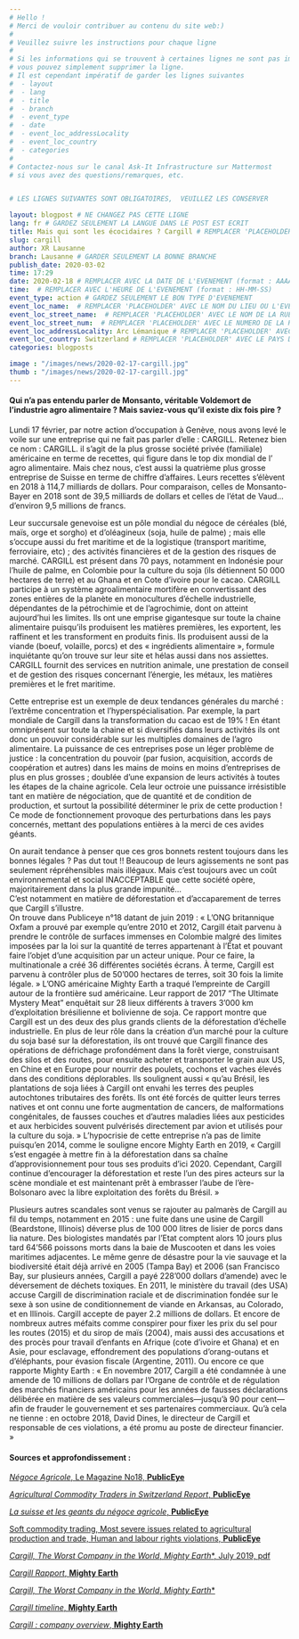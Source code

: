 ```yaml
---
# Hello !
# Merci de vouloir contribuer au contenu du site web:)
#
# Veuillez suivre les instructions pour chaque ligne
#
# Si les informations qui se trouvent à certaines lignes ne sont pas importantes
# vous pouvez simplement supprimer la ligne.
# Il est cependant impératif de garder les lignes suivantes
#  - layout
#  - lang
#  - title
#  - branch
#  - event_type
#  - date
#  - event_loc_addressLocality
#  - event_loc_country
#  - categories
#
# Contactez-nous sur le canal Ask-It Infrastructure sur Mattermost
# si vous avez des questions/remarques, etc.


# LES LIGNES SUIVANTES SONT OBLIGATOIRES,  VEUILLEZ LES CONSERVER

layout: blogpost # NE CHANGEZ PAS CETTE LIGNE
lang: fr # GARDEZ SEULEMENT LA LANGUE DANS LE POST EST ECRIT
title: Mais qui sont les écocidaires ? Cargill # REMPLACER 'PLACEHOLDER' AVEC LE TITRE DE VOTRE POST
slug: cargill
author: XR Lausanne
branch: Lausanne # GARDER SEULEMENT LA BONNE BRANCHE
publish_date: 2020-03-02
time: 17:29
date: 2020-02-18 # REMPLACER AVEC LA DATE DE L'EVENEMENT (format : AAAA-MM-JJ)
time:  # REMPLACER AVEC L'HEURE DE L'EVENEMENT (format : HH-MM-SS)
event_type: action # GARDEZ SEULEMENT LE BON TYPE D'EVENEMENT
event_loc_name:  # REMPLACER 'PLACEHOLDER' AVEC LE NOM DU LIEU OU L'EVENEMENT A LIEU
event_loc_street_name:  # REMPLACER 'PLACEHOLDER' AVEC LE NOM DE LA RUE OU L'EVENEMENT A LIEU
event_loc_street_num:  # REMPLACER 'PLACEHOLDER' AVEC LE NUMERO DE LA RUE OU L'EVENEMENT A LIEU
event_loc_addressLocality: Arc Lémanique # REMPLACER 'PLACEHOLDER' AVEC LA VILLE DANS LAQUELLE L'EVENEMENT A LIEU
event_loc_country: Switzerland # REMPLACER 'PLACEHOLDER' AVEC LE PAYS DANS LAQUELLE L'EVENEMENT A LIEU
categories: blogposts

image : "/images/news/2020-02-17-cargill.jpg"
thumb : "/images/news/2020-02-17-cargill.jpg"
---
```



#### Qui n’a pas entendu parler de Monsanto, véritable Voldemort de l’industrie agro alimentaire ? Mais saviez-vous qu’il existe dix fois pire ?

Lundi 17 février, par notre action d’occupation à Genève, nous avons levé le voile sur une entreprise qui ne fait pas parler d’elle : CARGILL. Retenez bien ce nom : CARGILL. il s’agit de la plus grosse société privée (familiale) américaine en terme de recettes, qui figure dans le top dix  mondial de l’ agro alimentaire. Mais chez nous, c’est aussi la quatrième plus grosse entreprise de Suisse en terme de chiffre d’affaires. Leurs recettes s’élèvent en 2018 à 114,7 milliards de dollars. Pour comparaison, celles de Monsanto-Bayer en 2018 sont de 39,5 milliards de dollars et celles de l’état de Vaud… d’environ 9,5 millions de francs. 

Leur succursale genevoise est un pôle mondial du négoce de céréales (blé, maïs, orge et sorgho) et d’oléagineux (soja, huile de palme) ; mais elle s’occupe aussi du fret maritime et de la logistique (transport maritime, ferroviaire, etc) ; des activités financières et de la gestion des risques de marché. CARGILL est présent dans 70 pays, notamment en Indonésie pour l’huile de palme, en Colombie pour la culture du soja (ils détiennent 50 000 hectares de terre) et au Ghana et en Cote d’ivoire pour le cacao. CARGILL participe à un système agroalimentaire mortifère en convertissant des zones entières de la planète en monocultures d’échelle industrielle, dépendantes de la pétrochimie et de l’agrochimie, dont on atteint aujourd’hui les limites. Ils ont une emprise gigantesque sur toute la chaine alimentaire puisqu’ils produisent les matières premières, les exportent, les raffinent et les transforment en produits finis. Ils produisent aussi de la viande (boeuf, volaille, porcs) et des « ingrédients alimentaire », formule inquiétante qu’on trouve sur leur site et hélas aussi dans nos assiettes. CARGILL fournit des services en nutrition animale, une prestation de conseil et de gestion des risques concernant l’énergie, les métaux, les matières premières et le fret maritime. 

Cette entreprise est un exemple de deux tendances générales du marché : l’extrême concentration et l’hyperspécialisation. Par exemple, la part mondiale de Cargill dans la transformation du cacao est de 19% ! En étant omniprésent sur toute la chaine et si diversifiés dans leurs activités ils ont donc un pouvoir considérable sur les multiples domaines de l’agro alimentaire. La puissance de ces entreprises pose un léger problème de justice : la concentration du pouvoir (par fusion, acquisition, accords de coopération et autres) dans les mains de moins en moins d’entreprises de plus en plus grosses ; doublée d’une expansion de leurs activités à toutes les étapes de la chaine agricole. Cela leur octroie une puissance irrésistible tant en matière de négociation, que de quantité et de condition de production, et surtout la possibilité déterminer le prix de cette production ! Ce mode de fonctionnement provoque des perturbations dans les pays concernés, mettant des populations entières à la merci de ces avides géants.

On aurait tendance à penser que ces gros bonnets restent toujours dans les bonnes légales ? Pas dut tout !! Beaucoup de leurs agissements ne sont pas seulement répréhensibles mais illégaux. Mais c’est toujours avec un coût environnemental et social INACCEPTABLE que cette société opère, majoritairement dans la plus grande impunité…  
C’est notamment en matière de déforestation et d’accaparement de terres que Cargill s’illustre.  
On trouve dans Publiceye  n°18 datant de juin 2019 : 
« L’ONG britannique Oxfam a prouvé par exemple qu’entre 2010 et 2012, Cargill était parvenu à prendre le contrôle de surfaces immenses en Colombie malgré des limites imposées par la loi sur la quantité de terres appartenant à l’État et pouvant faire l’objet d’une acquisition par un acteur unique. Pour ce faire, la multinationale a créé 36 différentes sociétés écrans. À terme, Cargill est parvenu à contrôler plus de 50’000 hectares de terres, soit 30 fois la limite légale. »
L’ONG américaine Mighty Earth a traqué l’empreinte de Cargill autour de la frontière sud américaine. Leur rapport de 2017 “The Ultimate Mystery Meat” enquêtait sur 28 lieux différents à travers 3’000 km d’exploitation brésilienne et bolivienne de soja. Ce rapport montre que Cargill est un des deux des plus grands clients de la déforestation d’échelle industrielle. En plus de leur rôle dans la création d’un marché pour la culture du soja basé sur la déforestation, ils ont trouvé que Cargill finance des opérations de défrichage profondément dans la forêt vierge, construisant des silos et des routes, pour ensuite acheter et transporter le grain aux US, en Chine et en Europe pour nourrir des poulets, cochons et vaches élevés dans des conditions déplorables. 
Ils soulignent aussi « qu’au Brésil, les plantations de soja liées à Cargill ont envahi les terres des peuples autochtones tributaires des forêts. Ils ont été forcés de quitter leurs terres natives et ont connu une forte augmentation de cancers, de malformations congénitales, de fausses couches et d’autres maladies liées aux pesticides et aux herbicides souvent pulvérisés directement par avion et utilisés pour la culture du soja. »
L’hypocrisie de cette entreprise n’a pas de limite puisqu’en 2014, comme le souligne encore Mighty Earth en 2019, « Cargill s’est engagée à mettre fin à la déforestation dans sa chaîne d’approvisionnement pour tous ses produits d’ici 2020. Cependant, Cargill continue d’encourager la déforestation et reste l’un des pires acteurs sur la scène mondiale et est maintenant prêt à embrasser l’aube de l’ère-Bolsonaro avec la libre exploitation des forêts du Brésil. »

Plusieurs autres scandales sont venus se rajouter au palmarès de Cargill au fil du temps, notamment en 2015 : une fuite dans une usine de Cargill (Beardstone, Illinois) déverse plus de 100 000 litres de lisier de porcs dans lia nature. Des biologistes mandatés par l’Etat comptent alors 10 jours plus tard 64’566 poissons morts dans la baie de Muscooten et dans les voies maritimes adjacentes. Le même genre de désastre pour la vie sauvage et la biodiversité était déjà arrivé en 2005 (Tampa Bay) et 2006 (san Francisco Bay, sur plusieurs années, Cargill a payé 228’000 dollars d’amende) avec le déversement de déchets toxiques. 
En 2011, le ministère du travail (des USA) accuse Cargill de discrimination raciale et de discrimination fondée sur le sexe à son usine de conditionnement de viande en Arkansas, au Colorado, et en Illinois. Cargill accepte de payer 2.2 millions de dollars.
Et encore de nombreux autres méfaits comme conspirer pour fixer les prix du sel pour les routes (2015) et du sirop de maïs (2004), mais aussi des accusations et des procès pour travail d’enfants en Afrique (cote d’ivoire et Ghana) et en Asie, pour esclavage, effondrement des populations d’orang-outans et d’éléphants, pour évasion fiscale (Argentine, 2011). Ou encore ce que rapporte Mighty Earth : « En novembre 2017, Cargill a été condamnée à une amende de 10 millions de dollars par l’Organe de contrôle et de régulation des marchés financiers américains pour les années de fausses déclarations délibérée en matière de ses valeurs commerciales—jusqu’à 90 pour cent—afin de frauder le gouvernement et ses partenaires commerciaux. 
Qu’à cela ne tienne : en octobre 2018, David Dines, le directeur de Cargill et responsable de ces violations, a été promu au poste de directeur financier. »

#### Sources et approfondissement :

[_Négoce Agricole_, Le Magazine No18, **PublicEye**](https://www.publiceye.ch/fileadmin/doc/Agrarrohstoffe/2019_PublicEye_LeMagazine_No18_NegoceAgricole.pdf)

[_Agricultural Commodity Traders in Switzerland Report_, **PublicEye**](https://www.publiceye.ch/fileadmin/doc/Agrarrohstoffe/2019_PublicEye_Agricultural-Commodity-Traders-in-Switzerland_Report.pdf)

[_La suisse et les geants du négoce agricole_, **PublicEye**](https://www.publiceye.ch/fr/publications/detail/la-suisse-et-les-geants-du-negoce-agricole)

[Soft commodity trading, Most severe issues related to agricultural production and trade, Human and labour rights violations, **PublicEye**](https://www.publiceye.ch/en/topics/soft-commodity-trading/most-severe-issues-related-to-agricultural-production-and-trade/human-and-labour-rights-violations)

[_Cargill, The Worst Company in the World_, *Mighty Earth**, July 2019, pdf](http://www.mightyearth.org/wp-content/uploads/Mighty-Earth-Report-Cargill-The-Worst-Company-in-the-World-July-2019.pdf)

[_Cargill Rapport_, **Mighty Earth**](http://www.mightyearth.org/cargillreportfrench)

[_Cargill, The Worst Company in the World_, *Mighty Earth**](https://stories.mightyearth.org/cargill-worst-company-in-the-world/#group-Timeline-tadcF32UdS)

[_Cargill timeline_, **Mighty Earth**](https://www.mightyearth.org/cargill_timeline)

[_Cargill : company overview_, **Mighty Earth**](https://www.cargill.com/about/company-overview)

